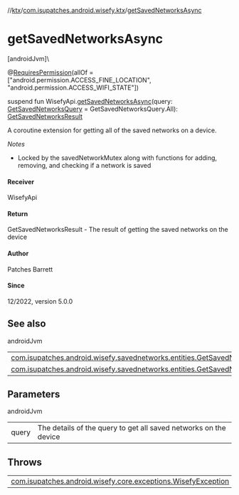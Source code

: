 //[ktx](../../index.md)/[com.isupatches.android.wisefy.ktx](index.md)/[getSavedNetworksAsync](get-saved-networks-async.md)

# getSavedNetworksAsync

[androidJvm]\

@[RequiresPermission](https://developer.android.com/reference/kotlin/androidx/annotation/RequiresPermission.html)(allOf = [&quot;android.permission.ACCESS_FINE_LOCATION&quot;, &quot;android.permission.ACCESS_WIFI_STATE&quot;])

suspend fun WisefyApi.[getSavedNetworksAsync](get-saved-networks-async.md)(query: [GetSavedNetworksQuery](../../../savednetworks/savednetworks/com.isupatches.android.wisefy.savednetworks.entities/-get-saved-networks-query/index.md) = GetSavedNetworksQuery.All): [GetSavedNetworksResult](../../../savednetworks/savednetworks/com.isupatches.android.wisefy.savednetworks.entities/-get-saved-networks-result/index.md)

A coroutine extension for getting all of the saved networks on a device.

*Notes*

- 
   Locked by the savedNetworkMutex along with functions for adding, removing, and checking if a network is saved

#### Receiver

WisefyApi

#### Return

GetSavedNetworksResult - The result of getting the saved networks on the device

#### Author

Patches Barrett

#### Since

12/2022, version 5.0.0

## See also

androidJvm

| | |
|---|---|
| [com.isupatches.android.wisefy.savednetworks.entities.GetSavedNetworksQuery](../../../savednetworks/savednetworks/com.isupatches.android.wisefy.savednetworks.entities/-get-saved-networks-query/index.md) |  |
| [com.isupatches.android.wisefy.savednetworks.entities.GetSavedNetworksResult](../../../savednetworks/savednetworks/com.isupatches.android.wisefy.savednetworks.entities/-get-saved-networks-result/index.md) |  |

## Parameters

androidJvm

| | |
|---|---|
| query | The details of the query to get all saved networks on the device |

## Throws

| | |
|---|---|
| [com.isupatches.android.wisefy.core.exceptions.WisefyException](../../../core/core/com.isupatches.android.wisefy.core.exceptions/-wisefy-exception/index.md) |  |
